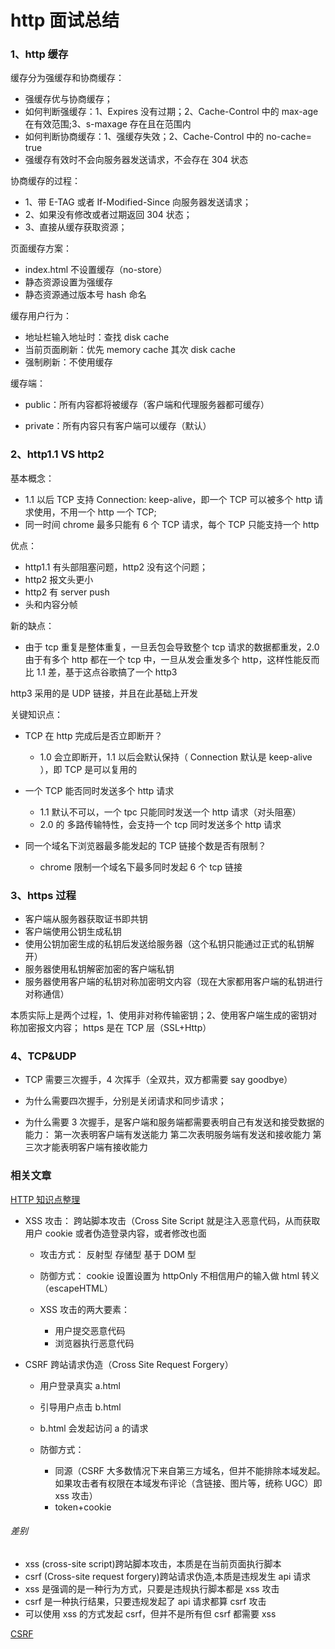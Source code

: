 # http 面试总结

### 1、http 缓存

缓存分为强缓存和协商缓存：

- 强缓存优与协商缓存；
- 如何判断强缓存：1、Expires 没有过期；2、Cache-Control 中的 max-age 在有效范围;3、s-maxage 存在且在范围内
- 如何判断协商缓存：1、强缓存失效；2、Cache-Control 中的 no-cache= true
- 强缓存有效时不会向服务器发送请求，不会存在 304 状态

协商缓存的过程：

- 1、带 E-TAG 或者 If-Modified-Since 向服务器发送请求；
- 2、如果没有修改或者过期返回 304 状态；
- 3、直接从缓存获取资源；

页面缓存方案：

- index.html 不设置缓存（no-store）
- 静态资源设置为强缓存
- 静态资源通过版本号 hash 命名

缓存用户行为：

- 地址栏输入地址时：查找 disk cache
- 当前页面刷新：优先 memory cache 其次 disk cache
- 强制刷新：不使用缓存

缓存端：

- public：所有内容都将被缓存（客户端和代理服务器都可缓存）

- private：所有内容只有客户端可以缓存（默认）

### 2、http1.1 VS http2

基本概念：

- 1.1 以后 TCP 支持 Connection: keep-alive，即一个 TCP 可以被多个 http 请求使用，不用一个 http 一个 TCP;
- 同一时间 chrome 最多只能有 6 个 TCP 请求，每个 TCP 只能支持一个 http

优点：

- http1.1 有头部阻塞问题，http2 没有这个问题；
- http2 报文头更小
- http2 有 server push
- 头和内容分帧

新的缺点：

- 由于 tcp 重复是整体重复，一旦丢包会导致整个 tcp 请求的数据都重发，2.0 由于有多个 http 都在一个 tcp 中，一旦从发会重发多个 http，这样性能反而比 1.1 差，基于这点谷歌搞了一个 http3

http3 采用的是 UDP 链接，并且在此基础上开发

关键知识点：

- TCP 在 http 完成后是否立即断开？

  - 1.0 会立即断开，1.1 以后会默认保持（ Connection 默认是 keep-alive ），即 TCP 是可以复用的

- 一个 TCP 能否同时发送多个 http 请求

  - 1.1 默认不可以，一个 tpc 只能同时发送一个 http 请求（对头阻塞）
  - 2.0 的 多路传输特性，会支持一个 tcp 同时发送多个 http 请求

- 同一个域名下浏览器最多能发起的 TCP 链接个数是否有限制？
  - chrome 限制一个域名下最多同时发起 6 个 tcp 链接

### 3、https 过程

- 客户端从服务器获取证书即共钥
- 客户端使用公钥生成私钥
- 使用公钥加密生成的私钥后发送给服务器（这个私钥只能通过正式的私钥解开）
- 服务器使用私钥解密加密的客户端私钥
- 服务器使用客户端的私钥对称加密明文内容（现在大家都用客户端的私钥进行对称通信）

本质实际上是两个过程，1、使用非对称传输密钥；2、使用客户端生成的密钥对称加密报文内容；
https 是在 TCP 层（SSL+Http）

### 4、TCP&UDP

- TCP 需要三次握手，4 次挥手（全双共，双方都需要 say goodbye）

- 为什么需要四次握手，分别是关闭请求和同步请求；

- 为什么需要 3 次握手，是客户端和服务端都需要表明自己有发送和接受数据的能力：
  第一次表明客户端有发送能力
  第二次表明服务端有发送和接收能力
  第三次才能表明客户端有接收能力

### 相关文章

[HTTP 知识点整理](https://github.com/funnycoderstar/blog/issues/127)

- XSS 攻击： 跨站脚本攻击（Cross Site Script
  就是注入恶意代码，从而获取用户 cookie 或者伪造登录内容，或者修改也面

  - 攻击方式：
    反射型
    存储型
    基于 DOM 型

  - 防御方式：
    cookie 设置设置为 httpOnly
    不相信用户的输入做 html 转义（escapeHTML）

  - XSS 攻击的两大要素：
    - 用户提交恶意代码
    - 浏览器执行恶意代码

- CSRF 跨站请求伪造（Cross Site Request Forgery）

  - 用户登录真实 a.html
  - 引导用户点击 b.html
  - b.html 会发起访问 a 的请求

  - 防御方式：
    - 同源（CSRF 大多数情况下来自第三方域名，但并不能排除本域发起。如果攻击者有权限在本域发布评论（含链接、图片等，统称 UGC）即 xss 攻击）
    - token+cookie

###### 差别

- xss (cross-site script)跨站脚本攻击，本质是在当前页面执行脚本
- csrf (Cross-site request forgery)跨站请求伪造,本质是违规发生 api 请求
- xss 是强调的是一种行为方式，只要是违规执行脚本都是 xss 攻击
- csrf 是一种执行结果，只要违规发起了 api 请求都算 csrf 攻击
- 可以使用 xss 的方式发起 csrf，但并不是所有但 csrf 都需要 xss

[CSRF](https://juejin.cn/post/6844903689702866952#heading-20)
